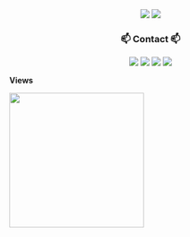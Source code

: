 <div align="center">
  <img src="https://capsule-render.vercel.app/api?type=transparent&fontColor=429421&FontSize=20&text=KIMBOHYUN&animation=blink"
	    <br>
  <a href="https://boyamie.github.io/"><img src="https://img.shields.io/badge/NaverBoostcampAITechDiary-03C75A?style=for-the-badge&logo=Naver&logoColor=white" /></a>
    <br>
</div>
<h3 align="center">📫 Contact 📫</h3>  
<div align="center">
	<a href="https://velog.io/@boyamie_/posts" target="_blank"><img src="https://img.shields.io/badge/Velog-1EBC8F?style=for-the-badge&logo=Velog&logoColor=white"/></a> <a href="https://blog.naver.com/boyamie" target="_blank"><img src="https://img.shields.io/badge/Blog-03C75A?style=for-the-badge&logo=Naver&logoColor=white"/></a> <a href="https://instagram.com/boyamie_/?hl=ko" target="_blank"><img src="https://img.shields.io/badge/boyamie_-E4405F?style=for-the-badge&logo=Instagram&logoColor=white"/></a>
<a href="https://dg-docs.ole.dev/" target="_blank"><img src="https://img.shields.io/badge/Digital Garden-2E8B57?style=for-the-badge&logo=Tree&logoColor=white"/></a>

</div>

**Views**

<img src="https://profile-counter.glitch.me/boyamie/count.svg" width="240px" />
<!-- ![Hits](https://hits.seeyoufarm.com/api/count/incr/badge.svg?url=https%3A%2F%2Fgithub.com%2Fjagaldol) -->

<!--

Here are some ideas to get you started:

- 🔭 I’m currently working on ...
- 🌱 I’m currently learning ...
- 👯 I’m looking to collaborate on ...
- 🤔 I’m looking for help with ...
- 💬 Ask me about ...
- 📫 How to reach me: ...
- 😄 Pronouns: ...
- ⚡ Fun fact: ...
-->
